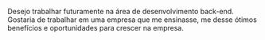 Desejo trabalhar futuramente na área de desenvolvimento back-end.  
Gostaria de trabalhar em uma empresa que me ensinasse, me desse ótimos benefícios e oportunidades para crescer na empresa.  
